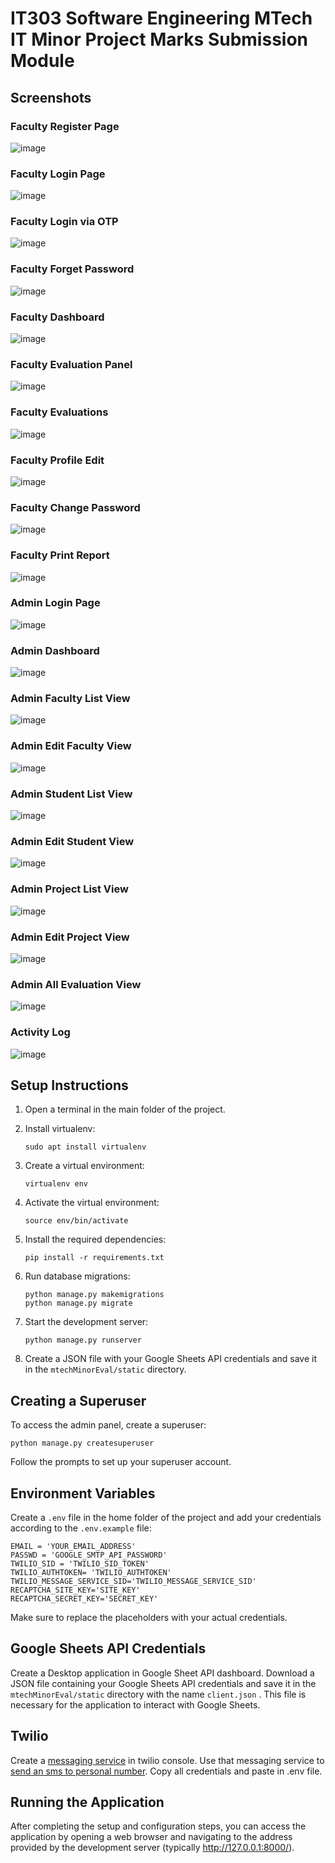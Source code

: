 # IT303 Software Engineering MTech IT Minor Project Marks Submission Module
## Screenshots

### Faculty Register Page
![image](https://github.com/user-attachments/assets/4fd1d92f-b0a3-44ff-9f0f-bb2022d75259)

### Faculty Login Page
![image](https://github.com/user-attachments/assets/2460c7a4-21a5-480b-90fa-c55c4cdb7832)

### Faculty Login via OTP
![image](https://github.com/user-attachments/assets/d790fe58-0a73-450c-93af-14dc01815abe)

### Faculty Forget Password
![image](https://github.com/user-attachments/assets/733f642d-8d87-4c94-94cf-1db43b8e1f56)

### Faculty Dashboard 
![image](https://github.com/user-attachments/assets/c13c059f-d8d6-463b-a5d5-ef4ff2bdbe15)

### Faculty Evaluation Panel
![image](https://github.com/user-attachments/assets/bc2d622f-c8a7-4512-9a32-493b2f4bcbe6)

### Faculty Evaluations
![image](https://github.com/user-attachments/assets/1d61dd87-6cde-42b3-95e7-e4321a18f14a)

### Faculty Profile Edit
![image](https://github.com/user-attachments/assets/5570c045-05df-4795-b26f-387a5322dc9b)


### Faculty Change Password
![image](https://github.com/user-attachments/assets/235362b7-a4b3-4f67-bbce-24144c62aff9)

### Faculty Print Report
![image](https://github.com/user-attachments/assets/8f12802b-be1a-4ad2-88a2-7e0a68f61815)

### Admin Login Page
![image](https://github.com/user-attachments/assets/2002a141-a11f-4a6c-be27-7cfa27c6152c)

### Admin Dashboard
![image](https://github.com/user-attachments/assets/5d286e76-8c1f-48a1-9cec-4900bf61124f)

### Admin Faculty List View
![image](https://github.com/user-attachments/assets/6a566c0c-b6a8-4c89-9a2b-584119a4292a)

### Admin Edit Faculty  View
![image](https://github.com/user-attachments/assets/9e5c05f9-510f-436e-bdac-43cbec356e38)

### Admin Student List View
![image](https://github.com/user-attachments/assets/0a9ee7a0-094c-43b0-8b91-dd52f744737f)

### Admin Edit Student View
![image](https://github.com/user-attachments/assets/415e110e-d541-4f72-ae52-abbc634062ac)

### Admin Project List View
![image](https://github.com/user-attachments/assets/1e840fe6-f939-4418-ba36-f94a96d25dc6)

### Admin Edit Project View
![image](https://github.com/user-attachments/assets/123c564b-7e01-4cdb-a5df-4f273bc9ada9)

### Admin All Evaluation View
![image](https://github.com/user-attachments/assets/ba89ad99-7085-4e1f-8621-729c3bd4ee22)

### Activity Log
![image](https://github.com/user-attachments/assets/8acc423a-9cd3-47eb-940b-9425fa10e552)





## Setup Instructions

1. Open a terminal in the main folder of the project.

2. Install virtualenv:

   ```
   sudo apt install virtualenv
   ```

3. Create a virtual environment:

   ```
   virtualenv env
   ```

4. Activate the virtual environment:

   ```
   source env/bin/activate
   ```

5. Install the required dependencies:

   ```
   pip install -r requirements.txt
   ```

6. Run database migrations:

   ```
   python manage.py makemigrations
   python manage.py migrate
   ```

7. Start the development server:

   ```
   python manage.py runserver
   ```

8. Create a JSON file with your Google Sheets API credentials and save it in the `mtechMinorEval/static` directory.

## Creating a Superuser

To access the admin panel, create a superuser:

```
python manage.py createsuperuser
```

Follow the prompts to set up your superuser account.

## Environment Variables

Create a `.env` file in the home folder of the project and add your credentials according to the `.env.example` file:

```
EMAIL = 'YOUR_EMAIL_ADDRESS'
PASSWD = 'GOOGLE_SMTP_API_PASSWORD'
TWILIO_SID = 'TWILIO_SID_TOKEN'
TWILIO_AUTHTOKEN= 'TWILIO_AUTHTOKEN'
TWILIO_MESSAGE_SERVICE_SID='TWILIO_MESSAGE_SERVICE_SID'
RECAPTCHA_SITE_KEY='SITE_KEY'
RECAPTCHA_SECRET_KEY='SECRET_KEY'
```

Make sure to replace the placeholders with your actual credentials.

## Google Sheets API Credentials

Create a Desktop application in Google Sheet API dashboard. Download a JSON file containing your Google Sheets API credentials and save it in the `mtechMinorEval/static` directory with the name `client.json` . This file is necessary for the application to interact with Google Sheets.

## Twilio

Create a [messaging service](https://console.twilio.com/us1/develop/sms/services) in twilio console. Use that messaging service to [send an sms to personal number](https://console.twilio.com/us1/develop/sms/try-it-out/send-an-sms). Copy all credentials and paste in .env file.

## Running the Application

After completing the setup and configuration steps, you can access the application by opening a web browser and navigating to the address provided by the development server (typically http://127.0.0.1:8000/).
